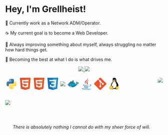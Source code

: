 # Hey, I'm Grellheist!

🐧 Currently work as a Network ADM/Operator.

☕ My current goal is to become a Web Developer.

💪 Always improving something about myself, always struggling no matter how hard things get.

🗿 Becoming the best at what I do is what drives me.


<div align="center">
  <a href="https://github.com/Grellheist">
  <img height="180em" src="https://github-readme-stats.vercel.app/api?username=grellheist&theme=tokyonight&show_icons=true&count_private=true" />
  <img height="150em" src="https://github-readme-stats.vercel.app/api/top-langs/?username=grellheist&layout=compact&hide=lua,shell&theme=tokyonight" />
</div>
<div style="display: inline_block"><br>
  <a href="https://github.com/Grellheist"><img align="right" height="165" style="border-radius:50px;" src="https://streak-stats.demolab.com?user=grellheist&theme=tokyonight&hide_border=true)](https://git.io/streak-stats)" /></a>
  <img align="center" "height="30" width="40" src="https://raw.githubusercontent.com/devicons/devicon/master/icons/python/python-original.svg"/>
  <img align="center" "height="30" width="40" src="https://raw.githubusercontent.com/devicons/devicon/master/icons/html5/html5-original.svg"/>
  <img align="center" "height="30" width="40" src="https://raw.githubusercontent.com/devicons/devicon/master/icons/html5/html5-original.svg"/>
  <img align="center" "height="30" width="40" src="https://raw.githubusercontent.com/devicons/devicon/master/icons/css3/css3-original.svg"/>
  <img align="center" "height="25" width="30" src="https://upload.wikimedia.org/wikipedia/commons/3/3a/Neovim-mark.svg"/>
  <img align="center" "height="30" width="40" src="https://raw.githubusercontent.com/devicons/devicon/master/icons/docker/docker-original.svg"/>
  <img align="center" "height="30" width="40" src="https://raw.githubusercontent.com/devicons/devicon/master/icons/java/java-original.svg"/>
  <img align="center" "height="30" width="40" src="https://raw.githubusercontent.com/devicons/devicon/master/icons/git/git-original.svg"/>
  <img align="center" "height="30" width="40" src="https://raw.githubusercontent.com/devicons/devicon/master/icons/linux/linux-original.svg"/>
  
  ##
  
  <img align="center" src="https://www.codewars.com/users/Grellheist/badges/large"><br><br>

<div>
  <br>
  <p align="center"><i>There is absolutely nothing I cannot do with my sheer force of will.</i></p>
</div>
